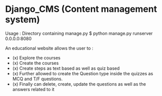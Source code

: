 # Django_CMS (Content management system)

Usage :
 Directory containing manage.py $ python manage.py runserver 0.0.0.0:8080


An educational website allows the user to :
- (x) Explore the courses
- (x) Create the courses
- (x) Create steps as text based as well as quiz based
- (x) Further allowed to create the Question type inside the quizzes as MCQ 
    and T/F questions.
- (x) Finally can delete, create, update the questions as well as the answers 
    related to it
